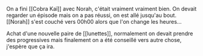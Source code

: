 On a fini [[Cobra Kaï]] avec Norah, c'était vraiment vraiment bien. On devait regarder un épisode mais on a pas réussi, on est allé jusqu'au bout. [[Norah]] s'est couché vers 00h00 alors que l'on change les heures...

Achat d'une nouvelle paire de [[lunettes]], normalement on devait prendre des progressives mais finalement on a été conseillé vers autre chose, j'espère que ça ira.

